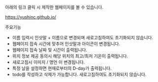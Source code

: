 아래의 링크 클릭 시 제작한 웹페이지를 볼 수 있습니다.

https://yushinc.github.io/


주요기능

- 이름 입력시 인삿말 + 이름으로 변경되며 새로고침하여도 초기화되지 않습니다.
- 웹페이지 접속 시간에 맞추어 인삿말과 아이콘이 변경됩니다.
- 웹페이지 접속 날짜 및 시간이 출력됩니다.
- 위치 정보 제공 동의시 해당 위치의 최고/최저 기온이 출력됩니다.
- 새로고침시 이미지 / 명언 이 변경됩니다.
- 특정 날을 설정하면 현재로부터의 D-day가 출력됩니다.
- todo를 작성하고 삭제가 가능합니다. 새로고침하여도 초기화되지 않습니다.
